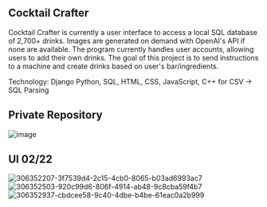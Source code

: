 ## Cocktail Crafter
Cocktail Crafter is currently a user interface to access a local SQL database of 2,700+ drinks. Images are generated on demand with OpenAI's API if none are available. The program currently handles user accounts, allowing users to add their own drinks. The goal of this project is to send instructions to a machine and create drinks based on user's bar/ingredients.

Technology: Django Python, SQL, HTML, CSS, JavaScript, C++ for CSV -> SQL Parsing
## Private Repository
![image](https://github.com/MurkyPuma/CocktailCrafterDemo/assets/74885743/16c6ac52-31ee-4589-8c5e-e266bd012774)
## UI 02/22
![306352207-3f7539d4-2c15-4cb0-8065-b03ad6993ac7](https://github.com/MurkyPuma/CocktailCrafterDemo/assets/74885743/cdbfc04d-5cf7-41d2-960b-db14b81402bb)
![306352503-920c99d6-806f-4914-ab48-9c8cba59f4b7](https://github.com/MurkyPuma/CocktailCrafterDemo/assets/74885743/15012789-2fe6-48c5-8996-d7a1ceb1f243)
![306352937-cbdcee58-9c40-4dbe-b4be-61eac0a2b999](https://github.com/MurkyPuma/CocktailCrafterDemo/assets/74885743/b45b0e71-c4b2-415e-8e8f-c0bd2e38efd7)
